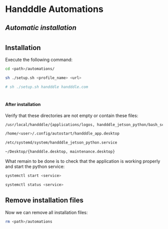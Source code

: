 # Handddle Automations
## _Automatic installation_

#

## Installation

Execute the following command:

```sh
cd <path>/automations/

sh ./setup.sh <profile_name> <url>  

# sh ./setup.sh handddle handddle.com
```

#


#### After installation

Verify that these directories are not empty or contain these files:

```sh
/usr/local/handddle/{applications/logos, handddle_jetson_python/bash_scripts/}

/home/<user>/.config/autostart/handddle_app.desktop

/etc/systemd/system/handddle_jetson_python.service

~/Desktop/{handddle.desktop, maintenance.desktop}
```

What remain to be done is to check that the application is working properly and start the python service:

```sh
systemctl start <service>

systemctl status <service>
```

## Remove installation files

Now we can remove all installation files:

```sh
rm <path>/automations
```
